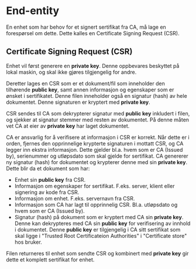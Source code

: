# End-entity

En enhet som har behov for et signert sertifikat fra CA, må lage en forespørsel om dette. Dette kalles en Certificate Signing Request (CSR).

## Certificate Signing Request (CSR)

Enhet vil først generere en **private key**. Denne oppbevares beskyttet på lokal maskin, og skal ikke gjøres tilgjengelig for andre.

Deretter lages en CSR som er et dokument/fil som inneholder den tilhørende **public key**, samt annen informasjon og egenskaper som er ønsket i sertifikatet. Denne filen inneholder også en signatur (hash) av hele dokumentet. Denne signaturen er kryptert med **private key**.

CSR sendes til CA som dekrypterer signatur med **public key** inkludert i filen, og sjekker at signatur stemmer med resten av dokumentet. På denne måten vet CA at eier av **private key** har laget dokumentet.

CA er ansvarlig for å verifisere at informasjon i CSR er korrekt. Når dette er i orden, fjernes den opprinnelige krypterte signaturen i mottatt CSR, og CA legger inn ekstra informasjon. Dette gjelder bl.a. hvem som er CA (Issued by), serienummer og utløpsdato som skal gjelde for sertifikat. CA genererer ny signatur (hash) for dokumentet og krypterer denne med sin **private key**. Dette blir da et dokument som har:
- Enhet sin **public key** fra CSR.
- Informasjon om egenskaper for sertifikat. F.eks. server, klient eller signering av kode fra CSR. 
- Informasjon om enhet. F.eks. servernavn fra CSR.
- Informasjon som CA har lagt til opprinnelig CSR. Bl.a. utløpsdato og hvem som er CA (Issued by).
- Signatur (hash) på dokument som er kryptert med CA sin **private key**. Denne kan dekrypteres med CA sin **public key** for verifisering av innhold i dokumentet. Denne **public key** er tilgjengelig i CA sitt sertifikat som skal ligge i "Trusted Root Certificateion Authorities" i "Certificate store" hos bruker.

Filen returneres til enhet som sendte CSR og kombinert med **private key** gir dette et komplett sertifikat for enhet.